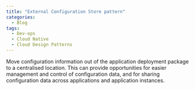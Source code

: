 ```yaml
---
title: "External Configuration Store pattern"
categories:
  - Blog
tags:
  - Dev-ops
  - Cloud Native
  - Cloud Design Patterns
---
```


Move configuration information out of the application deployment package to a centralised location. This can provide opportunities for easier management and control of configuration data, and for sharing configuration data across applications and application instances.